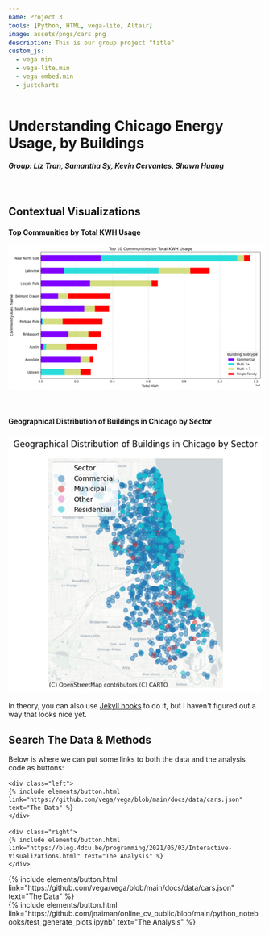 ```yaml
---
name: Project 3
tools: [Python, HTML, vega-lite, Altair]
image: assets/pngs/cars.png
description: This is our group project "title"
custom_js:
  - vega.min
  - vega-lite.min
  - vega-embed.min
  - justcharts
---
```



# Understanding Chicago Energy Usage, by Buildings
##### ***Group: Liz Tran, Samantha Sy, Kevin Cervantes, Shawn Huang***

<vegachart schema-url="{{ site.baseurl }}/assets/json/proj3inter.json" style="width: 100%"></vegachart>

<br>

## **Contextual Visualizations**

#### Top Communities by Total KWH Usage
![Top Communities by Total KWH Usage](/assets/pngs/proj3kwh.png)

<br>

#### Geographical Distribution of Buildings in Chicago by Sector 
![Geographical Distribution of Buildings in Chicago by Sector](/assets/pngs/proj3map.png)

In theory, you can also use [Jekyll hooks](https://jekyllrb.com/docs/plugins/hooks/) to do it, but I haven't figured out a way that looks nice yet.


## Search The Data & Methods

Below is where we can put some links to both the data and the analysis code as buttons:

```
<div class="left">
{% include elements/button.html link="https://github.com/vega/vega/blob/main/docs/data/cars.json" text="The Data" %}
</div>

<div class="right">
{% include elements/button.html link="https://blog.4dcu.be/programming/2021/05/03/Interactive-Visualizations.html" text="The Analysis" %}
</div>
```

<!-- these are written in a combo of html and liquid --> 

<div class="left">
{% include elements/button.html link="https://github.com/vega/vega/blob/main/docs/data/cars.json" text="The Data" %}
</div>

<div class="right">
{% include elements/button.html link="https://github.com/jnaiman/online_cv_public/blob/main/python_notebooks/test_generate_plots.ipynb" text="The Analysis" %}
</div>

